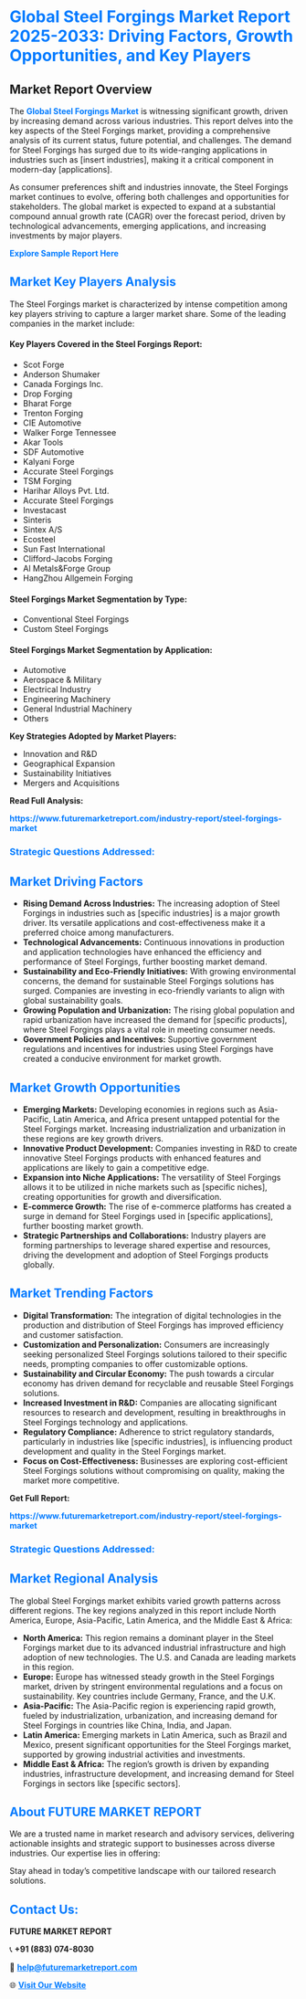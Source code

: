 <h1 style="color: #007BFF;">Global Steel Forgings Market Report 2025-2033: Driving Factors, Growth Opportunities, and Key Players</h1>

<section id="overview">
<h2>Market Report Overview</h2>
<p>The <a href="https://www.futuremarketreport.com/industry-report/steel-forgings-market" style="color: #007BFF; text-decoration: none;"><strong>Global Steel Forgings Market</strong></a> is witnessing significant growth, driven by increasing demand across various industries. This report delves into the key aspects of the Steel Forgings market, providing a comprehensive analysis of its current status, future potential, and challenges. The demand for Steel Forgings has surged due to its wide-ranging applications in industries such as [insert industries], making it a critical component in modern-day [applications].</p>
<p>As consumer preferences shift and industries innovate, the Steel Forgings market continues to evolve, offering both challenges and opportunities for stakeholders. The global market is expected to expand at a substantial compound annual growth rate (CAGR) over the forecast period, driven by technological advancements, emerging applications, and increasing investments by major players.</p>
</section>

<section id="overview">
<p><a href="https://www.futuremarketreport.com/request-sample/reportId=56960" style="color: #007BFF; text-decoration: none;"><strong>Explore Sample Report Here</strong></a></p>
</section>

<section id="key-players">
<h2 style="color: #007BFF;">Market Key Players Analysis</h2>
<p>The Steel Forgings market is characterized by intense competition among key players striving to capture a larger market share. Some of the leading companies in the market include:</p>
<h4>Key Players Covered in the Steel Forgings Report:</h4>
<ul><li>Scot Forge</li><li>Anderson Shumaker</li><li>Canada Forgings Inc.</li><li>Drop Forging</li><li>Bharat Forge</li><li>Trenton Forging</li><li>CIE Automotive</li><li>Walker Forge Tennessee</li><li>Akar Tools</li><li>SDF Automotive</li><li>Kalyani Forge</li><li>Accurate Steel Forgings</li><li>TSM Forging</li><li>Harihar Alloys Pvt. Ltd.</li><li>Accurate Steel Forgings</li><li>Investacast</li><li>Sinteris</li><li>Sintex A/S</li><li>Ecosteel</li><li>Sun Fast International</li><li>Clifford-Jacobs Forging</li><li>Al Metals&amp;Forge Group</li><li>HangZhou Allgemein Forging</li></ul>
<h4>Steel Forgings Market Segmentation by Type:</h4>
<ul><li>Conventional Steel Forgings</li><li>Custom Steel Forgings</li></ul>

<h4>Steel Forgings Market Segmentation by Application:</h4>
<ul><li>Automotive</li><li>Aerospace &amp; Military</li><li>Electrical Industry</li><li>Engineering Machinery</li><li>General Industrial Machinery</li><li>Others</li></ul>
<p><strong>Key Strategies Adopted by Market Players:</strong></p>
<ul>
<li>Innovation and R&D</li>
<li>Geographical Expansion</li>
<li>Sustainability Initiatives</li>
<li>Mergers and Acquisitions</li>
</ul>
</section>

<section>
<p><strong>Read Full Analysis: </strong></p><a href="https://www.futuremarketreport.com/industry-report/steel-forgings-market" style="color: #007BFF; text-decoration: none;"><strong>https://www.futuremarketreport.com/industry-report/steel-forgings-market</strong></a>
<h3 style="color: #007BFF;">Strategic Questions Addressed:</h3>
</section>

<section id="driving-factors">
<h2 style="color: #007BFF;">Market Driving Factors</h2>
<ul>
<li><strong>Rising Demand Across Industries:</strong> The increasing adoption of Steel Forgings in industries such as [specific industries] is a major growth driver. Its versatile applications and cost-effectiveness make it a preferred choice among manufacturers.</li>
<li><strong>Technological Advancements:</strong> Continuous innovations in production and application technologies have enhanced the efficiency and performance of Steel Forgings, further boosting market demand.</li>
<li><strong>Sustainability and Eco-Friendly Initiatives:</strong> With growing environmental concerns, the demand for sustainable Steel Forgings solutions has surged. Companies are investing in eco-friendly variants to align with global sustainability goals.</li>
<li><strong>Growing Population and Urbanization:</strong> The rising global population and rapid urbanization have increased the demand for [specific products], where Steel Forgings plays a vital role in meeting consumer needs.</li>
<li><strong>Government Policies and Incentives:</strong> Supportive government regulations and incentives for industries using Steel Forgings have created a conducive environment for market growth.</li>
</ul>
</section>

<section id="growth-opportunities">
<h2 style="color: #007BFF;">Market Growth Opportunities</h2>
<ul>
<li><strong>Emerging Markets:</strong> Developing economies in regions such as Asia-Pacific, Latin America, and Africa present untapped potential for the Steel Forgings market. Increasing industrialization and urbanization in these regions are key growth drivers.</li>
<li><strong>Innovative Product Development:</strong> Companies investing in R&D to create innovative Steel Forgings products with enhanced features and applications are likely to gain a competitive edge.</li>
<li><strong>Expansion into Niche Applications:</strong> The versatility of Steel Forgings allows it to be utilized in niche markets such as [specific niches], creating opportunities for growth and diversification.</li>
<li><strong>E-commerce Growth:</strong> The rise of e-commerce platforms has created a surge in demand for Steel Forgings used in [specific applications], further boosting market growth.</li>
<li><strong>Strategic Partnerships and Collaborations:</strong> Industry players are forming partnerships to leverage shared expertise and resources, driving the development and adoption of Steel Forgings products globally.</li>
</ul>
</section>

<section id="trending-factors">
<h2 style="color: #007BFF;">Market Trending Factors</h2>
<ul>
<li><strong>Digital Transformation:</strong> The integration of digital technologies in the production and distribution of Steel Forgings has improved efficiency and customer satisfaction.</li>
<li><strong>Customization and Personalization:</strong> Consumers are increasingly seeking personalized Steel Forgings solutions tailored to their specific needs, prompting companies to offer customizable options.</li>
<li><strong>Sustainability and Circular Economy:</strong> The push towards a circular economy has driven demand for recyclable and reusable Steel Forgings solutions.</li>
<li><strong>Increased Investment in R&D:</strong> Companies are allocating significant resources to research and development, resulting in breakthroughs in Steel Forgings technology and applications.</li>
<li><strong>Regulatory Compliance:</strong> Adherence to strict regulatory standards, particularly in industries like [specific industries], is influencing product development and quality in the Steel Forgings market.</li>
<li><strong>Focus on Cost-Effectiveness:</strong> Businesses are exploring cost-efficient Steel Forgings solutions without compromising on quality, making the market more competitive.</li>
</ul>
</section>

<section>
<p><strong>Get Full Report: </strong></p><a href="https://www.futuremarketreport.com/industry-report/steel-forgings-market" style="color: #007BFF; text-decoration: none;"><strong>https://www.futuremarketreport.com/industry-report/steel-forgings-market</strong></a>
<h3 style="color: #007BFF;">Strategic Questions Addressed:</h3>
</section>


<section id="regional-analysis">
<h2 style="color: #007BFF;">Market Regional Analysis</h2>
<p>The global Steel Forgings market exhibits varied growth patterns across different regions. The key regions analyzed in this report include North America, Europe, Asia-Pacific, Latin America, and the Middle East & Africa:</p>
<ul>
<li><strong>North America:</strong> This region remains a dominant player in the Steel Forgings market due to its advanced industrial infrastructure and high adoption of new technologies. The U.S. and Canada are leading markets in this region.</li>
<li><strong>Europe:</strong> Europe has witnessed steady growth in the Steel Forgings market, driven by stringent environmental regulations and a focus on sustainability. Key countries include Germany, France, and the U.K.</li>
<li><strong>Asia-Pacific:</strong> The Asia-Pacific region is experiencing rapid growth, fueled by industrialization, urbanization, and increasing demand for Steel Forgings in countries like China, India, and Japan.</li>
<li><strong>Latin America:</strong> Emerging markets in Latin America, such as Brazil and Mexico, present significant opportunities for the Steel Forgings market, supported by growing industrial activities and investments.</li>
<li><strong>Middle East & Africa:</strong> The region’s growth is driven by expanding industries, infrastructure development, and increasing demand for Steel Forgings in sectors like [specific sectors].</li>
</ul>
</section>

<footer>
<h2 style="color: #007BFF;">About FUTURE MARKET REPORT</h2>
<p>We are a trusted name in market research and advisory services, delivering actionable insights and strategic support to businesses across diverse industries. Our expertise lies in offering:</p>

<p>Stay ahead in today’s competitive landscape with our tailored research solutions.</p>

<h2 style="color: #007BFF;">Contact Us:</h2>
<p><strong>FUTURE MARKET REPORT</strong></p>
<p>📞 <strong>+91 (883) 074-8030</strong></p>
<p>📧 <strong><a href="mailto:help@futuremarketreport.com" style="color: #007BFF;">help@futuremarketreport.com</a></strong></p>
<p>🌐 <strong><a href="https://www.futuremarketreport.com/" style="color: #007BFF;">Visit Our Website</a></strong></p>
</footer>